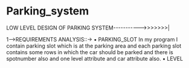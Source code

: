 # Parking_system
LOW LEVEL DESIGN OF PARKING SYSTEM----------->>>>>>>|
   
1-->REQUIREMENTS ANALYSIS::->
    ▪︎ PARKING_SLOT
       In my program I contain parking slot which is at the parking area and each parking slot 
       contains some rows in which the car should be parked and there is spotnumber also and one
       level attribute and car attribute also.
    ▪︎ LEVEL
       

